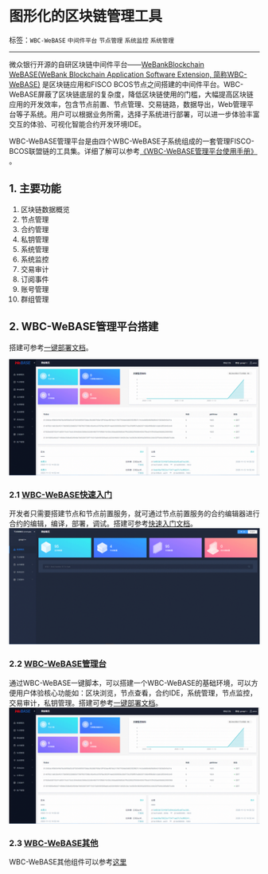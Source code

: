 # 图形化的区块链管理工具

标签：``WBC-WeBASE`` ``中间件平台`` ``节点管理`` ``系统监控`` ``系统管理`` 

----
微众银行开源的自研区块链中间件平台——[WeBankBlockchain WeBASE(WeBank Blockchain Application Software Extension, 简称WBC-WeBASE)](https://webasedoc.readthedocs.io/zh_CN/latest/) 是区块链应用和FISCO BCOS节点之间搭建的中间件平台。WBC-WeBASE屏蔽了区块链底层的复杂度，降低区块链使用的门槛，大幅提高区块链应用的开发效率，包含节点前置、节点管理、交易链路，数据导出，Web管理平台等子系统。用户可以根据业务所需，选择子系统进行部署，可以进一步体验丰富交互的体验、可视化智能合约开发环境IDE。

WBC-WeBASE管理平台是由四个WBC-WeBASE子系统组成的一套管理FISCO-BCOS联盟链的工具集。详细了解可以参考[《WBC-WeBASE管理平台使用手册》](https://webasedoc.readthedocs.io/zh_CN/latest/) 。

## 1. 主要功能

1. 区块链数据概览
2. 节点管理
3. 合约管理
4. 私钥管理
5. 系统管理
6. 系统监控
7. 交易审计
8. 订阅事件
9. 账号管理
10. 群组管理

## 2. WBC-WeBASE管理平台搭建

搭建可参考[一键部署文档](https://webasedoc.readthedocs.io/zh_CN/latest/docs/WeBASE/install.html)。

![](../../../../2.x/images/webase/webase-web.png)

### 2.1 [WBC-WeBASE快速入门](https://webasedoc.readthedocs.io/zh_CN/latest/docs/WeBASE-Install/developer.html)

开发者只需要搭建节点和节点前置服务，就可通过节点前置服务的合约编辑器进行合约的编辑，编译，部署，调试。搭建可参考[快速入门文档](https://webasedoc.readthedocs.io/zh_CN/latest/docs/WeBASE-Install/developer.html)。
![](../../../../2.x/images/webase/webase-front.png)


### 2.2 [WBC-WeBASE管理台](https://webasedoc.readthedocs.io/zh_CN/latest/docs/WeBASE/install.html)

通过WBC-WeBASE一键脚本，可以搭建一个WBC-WeBASE的基础环境，可以方便用户体验核心功能如：区块浏览，节点查看，合约IDE，系统管理，节点监控，交易审计，私钥管理。搭建可参考[一键部署文档](https://webasedoc.readthedocs.io/zh_CN/latest/docs/WeBASE/install.html)。![](../../../../2.x/images/webase/webase-web.png)


### 2.3 [WBC-WeBASE其他](https://webasedoc.readthedocs.io/zh_CN/latest)

WBC-WeBASE其他组件可以参考[这里](https://webasedoc.readthedocs.io/zh_CN/latest)

[build_chain_code]:https://github.com/FISCO-BCOS/FISCO-BCOS/blob/master/manual/build_chain.sh
